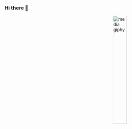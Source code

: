 ### Hi there 👋
<a href="https://media.giphy.com/"><img align="right" src="https://i.pinimg.com/originals/ed/2e/c8/ed2ec87072fd6cc5c42149ae082b2d51.gif" width=30% alt="media giphy"/></a>
<!--
**Hazumiran/Hazumiran** is a ✨ _special_ ✨ repository because its `README.md` (this file) appears on your GitHub profile.



Here are some ideas to get you started:

- 🔭 I’m currently working on ...
- 🌱 I’m currently learning ...
- 👯 I’m looking to collaborate on ...
- 🤔 I’m looking for help with ...
- 💬 Ask me about ...
- 📫 How to reach me: ...
- 😄 Pronouns: ...
- ⚡ Fun fact: ...
-->
